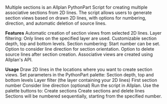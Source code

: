 Multiple sections is an Allplan PythonPart Script for creating multiple associative sections from 2D lines.
The script allows users to generate section views based on drawn 2D lines, with options for numbering, direction, and automatic deletion of source lines.

**Features**
Automatic creation of section views from selected 2D lines.
Layer filtering: Only lines on the specified layer are used.
Customizable section depth, top and bottom levels.
Section numbering: Start number can be set.
Option to consider line direction for section orientation.
Option to delete source lines after section creation.
Associative views are created using Allplan's API.

**Usage**
Draw 2D lines in the locations where you want to create section views.
Set parameters in the PythonPart palette:
Section depth, top and bottom levels
Layer filter (the layer containing your 2D lines)
First section number
Consider line direction (optional)
Run the script in Allplan.
Use the palette buttons to:
Create sections 
Create sections and delete lines
Sections will be numbered sequentially, starting from the specified number.
